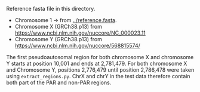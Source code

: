 Reference fasta file in this directory.

- Chromosome 1 -> from [../reference.fasta](../reference.fasta).
- Chromosome X (GRCh38.p13) from https://www.ncbi.nlm.nih.gov/nuccore/NC_000023.11
- Chromosome Y (GRCh38.p13) from https://www.ncbi.nlm.nih.gov/nuccore/568815574/

The first pseudoautosomal region for both chromosome X and chromosome Y starts
at position 10,001 and ends at 2,781,479. For both chromosome X and Chromosome 
Y, positions 2,776,479 until position 2,786,478 were taken using 
`extract_regions.py`. ChrX and chrY in the test data therefore contain both 
part of the PAR and non-PAR regions.


